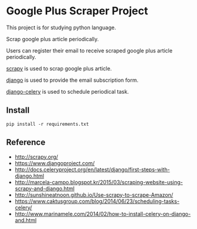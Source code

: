 # Google Plus Scraper Project

This project is for studying python language.

Scrap google plus article periodically.

Users can register their email to receive scraped google plus article periodically.

[scrapy](http://scrapy.org/) is used to scrap google plus article.

[django](https://www.djangoproject.com/) is used to provide the email subscription form.

[django-celery](http://docs.celeryproject.org/en/latest/django/first-steps-with-django.html) is used to schedule periodical task. 

## Install
```
pip install -r requirements.txt
```

## Reference

* http://scrapy.org/
* https://www.djangoproject.com/
* http://docs.celeryproject.org/en/latest/django/first-steps-with-django.html
* http://marcela-campo.blogspot.kr/2015/03/scraping-website-using-scrapy-and-django.html
* http://sunshineatnoon.github.io/Use-scrapy-to-scrape-Amazon/
* https://www.caktusgroup.com/blog/2014/06/23/scheduling-tasks-celery/
* http://www.marinamele.com/2014/02/how-to-install-celery-on-django-and.html
